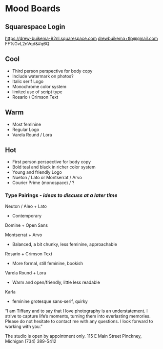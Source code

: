 # Mood Boards

## Squarespace Login

https://drew-buikema-92nl.squarespace.com
drewbuikema+tlp@gmail.com
FF%GvL2nVqd&#q6Q

## Cool
- Third person perspective for body copy
- Include watermark on photos?
- Italic serif Logo
- Monochrome color system
- limited use of script type
- Rosario / Crimson Text

## Warm
- Most feminine 
- Regular Logo
- Varela Round / Lora

## Hot
- First person perspective for body copy
- Bold teal and black in richer color system
- Young and friendly Logo
- Nueton / Lato or Montserrat / Arvo
- Courier Prime (monospace) / ?

### Type Pairings - *ideas to discuss at a later time*
Neuton / Aleo + Lato
- Contemporary

Domine + Open Sans

Montserrat + Arvo
- Balanced, a bit chunky, less feminine, approachable

Rosario + Crimson Text
- More formal, still feminine, bookish

Varela Round + Lora
- Warm and open/friendly, little less readable

Karla
- feminine grotesque sans-serif, quirky

“I am Tiffany and to say that I love photography is an understatement. I strive to capture life’s moments, turning them into everlasting memories. Please do not hesitate to contact me with any questions. I look forward to working with you.”

The studio is open by appointment only.
115 E Main Street
Pinckney, Michigan
(734) 389-5412